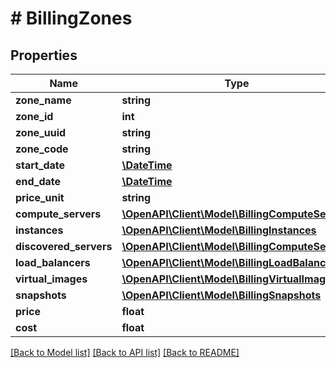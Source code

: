 # # BillingZones

## Properties

Name | Type | Description | Notes
------------ | ------------- | ------------- | -------------
**zone_name** | **string** |  | [optional]
**zone_id** | **int** |  | [optional]
**zone_uuid** | **string** |  | [optional]
**zone_code** | **string** |  | [optional]
**start_date** | [**\DateTime**](\DateTime.md) |  | [optional]
**end_date** | [**\DateTime**](\DateTime.md) |  | [optional]
**price_unit** | **string** |  | [optional]
**compute_servers** | [**\OpenAPI\Client\Model\BillingComputeServers**](BillingComputeServers.md) |  | [optional]
**instances** | [**\OpenAPI\Client\Model\BillingInstances**](BillingInstances.md) |  | [optional]
**discovered_servers** | [**\OpenAPI\Client\Model\BillingComputeServers**](BillingComputeServers.md) |  | [optional]
**load_balancers** | [**\OpenAPI\Client\Model\BillingLoadBalancers**](BillingLoadBalancers.md) |  | [optional]
**virtual_images** | [**\OpenAPI\Client\Model\BillingVirtualImages**](BillingVirtualImages.md) |  | [optional]
**snapshots** | [**\OpenAPI\Client\Model\BillingSnapshots**](BillingSnapshots.md) |  | [optional]
**price** | **float** |  | [optional]
**cost** | **float** |  | [optional]

[[Back to Model list]](../../README.md#models) [[Back to API list]](../../README.md#endpoints) [[Back to README]](../../README.md)
